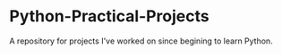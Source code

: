 # Python-Practical-Projects
A repository for projects I've worked on since begining to learn Python.
